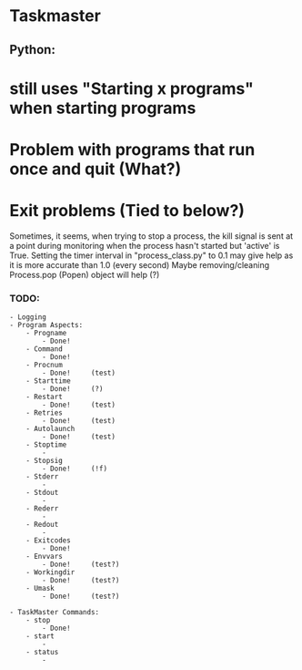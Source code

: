 # Taskmaster

## Python:

# still uses "Starting x programs" when starting programs

# Problem with programs that run once and quit (What?)

# Exit problems (Tied to below?)

Sometimes, it seems, when trying to stop a process, the kill signal is
	sent at a point during monitoring when the process hasn't started but
	'active' is True. Setting the timer interval in "process_class.py" to
	0.1 may give help as it is more accurate than 1.0 (every second)
	Maybe removing/cleaning Process.pop (Popen) object will help
	 (?)

### TODO:
	- Logging
	- Program Aspects:
		- Progname
			- Done!
		- Command
			- Done!
		- Procnum
			- Done!		(test)
		- Starttime
			- Done!		(?)
		- Restart
			- Done!		(test)
		- Retries
			- Done!		(test)
		- Autolaunch
			- Done!		(test)
		- Stoptime
			-
		- Stopsig
		 	- Done!		(!f)
		- Stderr
			-
		- Stdout
			-
		- Rederr
			-
		- Redout
			-
		- Exitcodes
			- Done!
		- Envvars
			- Done!		(test?)
		- Workingdir
			- Done!		(test?)
		- Umask
			- Done!		(test?)

	- TaskMaster Commands:
		- stop
			- Done!
		- start
			-
		- status
			-
